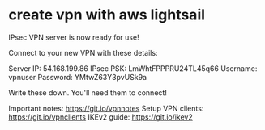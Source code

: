 # create vpn with aws lightsail


IPsec VPN server is now ready for use!

Connect to your new VPN with these details:

Server IP: 54.168.199.86
IPsec PSK: LmWhtFPPPRU24TL45q66
Username: vpnuser
Password: YMtwZ63Y3pvUSk9a

Write these down. You'll need them to connect!

Important notes:   https://git.io/vpnnotes
Setup VPN clients: https://git.io/vpnclients
IKEv2 guide:       https://git.io/ikev2
